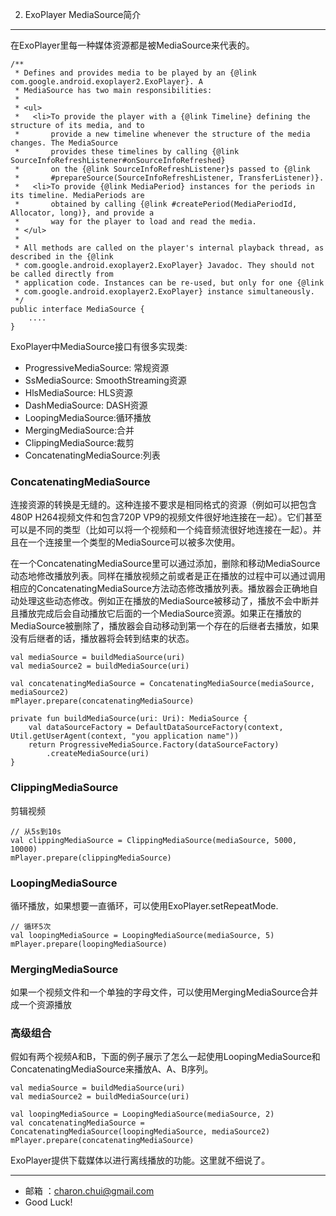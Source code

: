 2. ExoPlayer MediaSource简介
---

在ExoPlayer里每一种媒体资源都是被MediaSource来代表的。
```
/**
 * Defines and provides media to be played by an {@link com.google.android.exoplayer2.ExoPlayer}. A
 * MediaSource has two main responsibilities:
 *
 * <ul>
 *   <li>To provide the player with a {@link Timeline} defining the structure of its media, and to
 *       provide a new timeline whenever the structure of the media changes. The MediaSource
 *       provides these timelines by calling {@link SourceInfoRefreshListener#onSourceInfoRefreshed}
 *       on the {@link SourceInfoRefreshListener}s passed to {@link
 *       #prepareSource(SourceInfoRefreshListener, TransferListener)}.
 *   <li>To provide {@link MediaPeriod} instances for the periods in its timeline. MediaPeriods are
 *       obtained by calling {@link #createPeriod(MediaPeriodId, Allocator, long)}, and provide a
 *       way for the player to load and read the media.
 * </ul>
 *
 * All methods are called on the player's internal playback thread, as described in the {@link
 * com.google.android.exoplayer2.ExoPlayer} Javadoc. They should not be called directly from
 * application code. Instances can be re-used, but only for one {@link
 * com.google.android.exoplayer2.ExoPlayer} instance simultaneously.
 */
public interface MediaSource {
    ....
}

```


ExoPlayer中MediaSource接口有很多实现类:   

- ProgressiveMediaSource: 常规资源
- SsMediaSource: SmoothStreaming资源
- HlsMediaSource: HLS资源
- DashMediaSource: DASH资源
- LoopingMediaSource:循环播放
- MergingMediaSource:合并
- ClippingMediaSource:裁剪
- ConcatenatingMediaSource:列表



### ConcatenatingMediaSource

连接资源的转换是无缝的。这种连接不要求是相同格式的资源（例如可以把包含480P H264视频文件和包含720P VP9的视频文件很好地连接在一起）。它们甚至可以是不同的类型（比如可以将一个视频和一个纯音频流很好地连接在一起）。并且在一个连接里一个类型的MediaSource可以被多次使用。

在一个ConcatenatingMediaSource里可以通过添加，删除和移动MediaSource动态地修改播放列表。同样在播放视频之前或者是正在播放的过程中可以通过调用相应的ConcatenatingMediaSource方法动态修改播放列表。播放器会正确地自动处理这些动态修改。例如正在播放的MediaSource被移动了，播放不会中断并且播放完成后会自动播放它后面的一个MediaSource资源。如果正在播放的MediaSource被删除了，播放器会自动移动到第一个存在的后继者去播放，如果没有后继者的话，播放器将会转到结束的状态。

```
val mediaSource = buildMediaSource(uri)
val mediaSource2 = buildMediaSource(uri)

val concatenatingMediaSource = ConcatenatingMediaSource(mediaSource, mediaSource2)
mPlayer.prepare(concatenatingMediaSource)

private fun buildMediaSource(uri: Uri): MediaSource {
    val dataSourceFactory = DefaultDataSourceFactory(context, Util.getUserAgent(context, "you application name"))
    return ProgressiveMediaSource.Factory(dataSourceFactory)
        .createMediaSource(uri)
}
```


### ClippingMediaSource

剪辑视频

```
// 从5s到10s
val clippingMediaSource = ClippingMediaSource(mediaSource, 5000, 10000)
mPlayer.prepare(clippingMediaSource)
```


### LoopingMediaSource

循环播放，如果想要一直循环，可以使用ExoPlayer.setRepeatMode.

```
// 循环5次
val loopingMediaSource = LoopingMediaSource(mediaSource, 5)
mPlayer.prepare(loopingMediaSource)
```



### MergingMediaSource

如果一个视频文件和一个单独的字母文件，可以使用MergingMediaSource合并成一个资源播放

### 高级组合

假如有两个视频A和B，下面的例子展示了怎么一起使用LoopingMediaSource和ConcatenatingMediaSource来播放A、A、B序列。

```
val mediaSource = buildMediaSource(uri)
val mediaSource2 = buildMediaSource(uri)

val loopingMediaSource = LoopingMediaSource(mediaSource, 2)
val concatenatingMediaSource = ConcatenatingMediaSource(loopingMediaSource, mediaSource2)
mPlayer.prepare(concatenatingMediaSource)
```



ExoPlayer提供下载媒体以进行离线播放的功能。这里就不细说了。


---

- 邮箱 ：charon.chui@gmail.com  
- Good Luck! 







